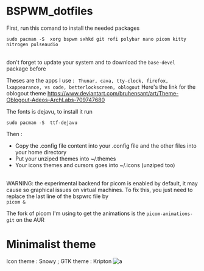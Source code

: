 # BSPWM_dotfiles
First, run this comand to install the needed packages 
```
sudo pacman -S  xorg bspwm sxhkd git rofi polybar nano picom kitty nitrogen pulseaudio
```
<br /> don't forget to update your system and to download the ```base-devel``` package before  <br />

Theses are the apps I use : 
``` Thunar, cava, tty-clock, firefox, lxappearance, vs code, betterlockscreen, oblogout```
Here's the link for the oblogout theme https://www.deviantart.com/bruhensant/art/Theme-Oblogout-Adeos-ArchLabs-709747680 <br/>



<p> The fonts is dejavu, to install it run 

```
sudo pacman -S  ttf-dejavu
```
</p>

<p>Then : </p> 
<ul>
<li /> Copy the .config file content into your .config file and the other files into your home directory
<li /> Put your unziped themes into ~/.themes 
<li /> Your icons themes and cursors goes into ~/.icons (unziped too) </ul>

<br /> WARNING: the experimental backend for picom is enabled by default, it may cause so graphical issues on virtual machines. To fix this, you just need to replace the last line of the bspwrc file by <br />
```picom & ```

The fork of picom I'm using to get the animations is the 
```picom-animations-git``` on the AUR



# Minimalist theme
Icon theme : Snowy ; GTK theme : Kripton
![a](https://user-images.githubusercontent.com/98690904/181876901-dce945ba-e76f-4baa-b2ab-dc15e95de480.png)
